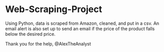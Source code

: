 # Web-Scraping-Project

Using Python, data is scraped from Amazon, cleaned, and put in a csv. An email alert is also set up to send an email if the price of the product falls below the desired price.

Thank you for the help, @AlexTheAnalyst
